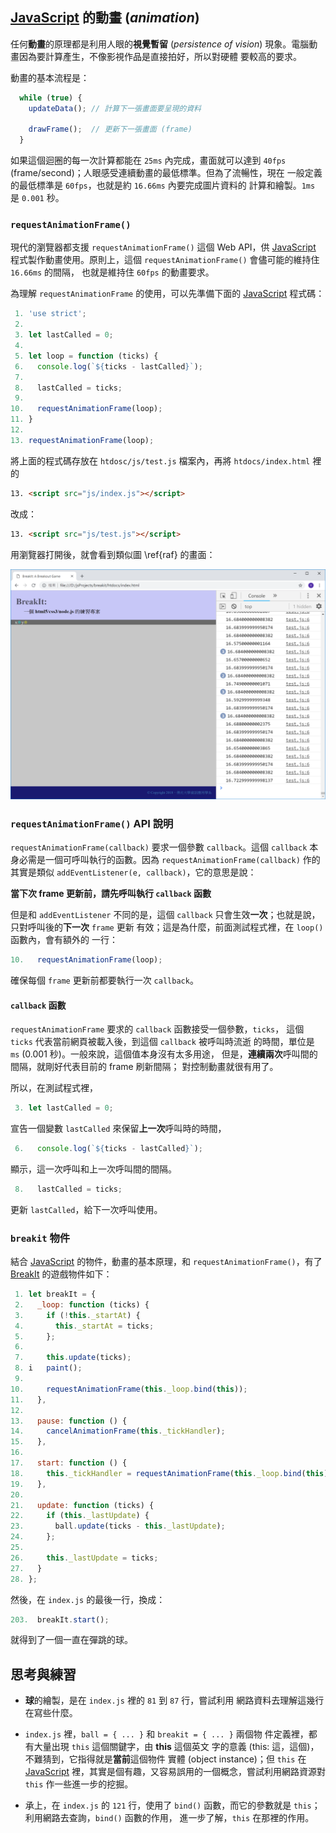 <!---
  @file       animation.md
  @author     Yiwei Chiao (ywchiao@gmail.com)
  @date       11/01/2018 created.
  @date       11/02/2018 last modified.
  @version    0.1.0
  @since      0.1.0
  @copyright  CC-BY, © 2018 Yiwei Chiao
-->

## [JavaScript][mdnJavaScript] 的**動畫** (*animation*)

  任何**動畫**的原理都是利用人眼的**視覺暫留** (*persistence of vision*)
  現象。電腦動畫因為要計算產生，不像影視作品是直接拍好，所以對硬體
  要較高的要求。

  動畫的基本流程是：

```JavaScript
  while (true) {
    updateData(); // 計算下一張畫面要呈現的資料

    drawFrame();  // 更新下一張畫面 (frame)
  }
```

  如果這個迴圈的每一次計算都能在 `25ms` 內完成，畫面就可以達到 `40fps`
   (frame/second)；人眼感受連續動畫的最低標準。但為了流暢性，現在
  一般定義的最低標準是 `60fps`，也就是約 `16.66ms` 內要完成圖片資料的
  計算和繪製。`1ms` 是 `0.001` 秒。

### `requestAnimationFrame()`

  現代的瀏覽器都支援 `requestAnimationFrame()` 這個 Web API，供
  [JavaScript][mdnJavaScript] 程式製作動畫使用。原則上，這個
  `requestAnimationFrame()` 會儘可能的維持住 `16.66ms` 的間隔，
  也就是維持住 `60fps` 的動畫要求。

  為理解 `requestAnimationFrame` 的使用，可以先準備下面的
  [JavaScript][mdnJavaScript] 程式碼：

```JavaScript
 1. 'use strict';
 2.
 3. let lastCalled = 0;
 4.
 5. let loop = function (ticks) {
 6.   console.log(`${ticks - lastCalled}`);
 7.
 8.   lastCalled = ticks;
 9.
10.   requestAnimationFrame(loop);
11. }
12.
13. requestAnimationFrame(loop);
```

  將上面的程式碼存放在 `htdosc/js/test.js` 檔案內，再將
  `htdocs/index.html` 裡的

```HTML
13. <script src="js/index.js"></script>
```

  改成：

```HTML
13. <script src="js/test.js"></script>
```

 用瀏覽器打開後，就會看到類似圖 \ref{raf} 的畫面：

  ![requestAnimationFrame() 測試\label{raf}](images/raf.png)

### `requestAnimationFrame()` API 說明

  `requestAnimationFrame(callback)` 要求一個參數 `callback`。這個
 `callback` 本身必需是一個可呼叫執行的函數。因為
 `requestAnimationFrame(callback)` 作的其實是類似
 `addEventListener(e, callback)`，它的意思是說：

 **當下次 frame 更新前，請先呼叫執行 `callback` 函數**

 但是和 `addEventListener` 不同的是，這個 `callback`
 只會生效**一次**；也就是說，只對呼叫後的**下一次** `frame` 更新
 有效；這是為什麼，前面測試程式裡，在 `loop()` 函數內，會有額外的
 一行：

```JavaScript
10.   requestAnimationFrame(loop);
```

 確保每個 `frame` 更新前都要執行一次 `callback`。

#### `callback` 函數

 `requestAnimationFrame` 要求的 `callback` 函數接受一個參數，`ticks`，
 這個 `ticks` 代表當前網頁被載入後，到這個 `callback` 被呼叫時流逝
 的時間，單位是 `ms` (0.001 秒)。一般來說，這個值本身沒有太多用途，
 但是，**連續兩次**呼叫間的間隔，就剛好代表目前的 frame 刷新間隔；
 對控制動畫就很有用了。

 所以，在測試程式裡，

```javascript
 3. let lastCalled = 0;
```

 宣告一個變數 `lastCalled` 來保留**上一次**呼叫時的時間，

```javascript
 6.   console.log(`${ticks - lastCalled}`);
```

 顯示，這一次呼叫和上一次呼叫間的間隔。

```javascript
 8.   lastCalled = ticks;
```

 更新 `lastCalled`，給下一次呼叫使用。

### `breakit` 物件

 結合 [JavaScript][mdnJavaScript] 的物件，動畫的基本原理，和
 `requestAnimationFrame()`，有了 [BreakIt][breakit] 的遊戲物件如下：

```JavaScript
 1. let breakIt = {
 2.   _loop: function (ticks) {
 3.     if (!this._startAt) {
 4.       this._startAt = ticks;
 5.     };
 6.
 7.     this.update(ticks);
 8. i   paint();
 9.
10.     requestAnimationFrame(this._loop.bind(this));
11.   },
12.
13.   pause: function () {
14.     cancelAnimationFrame(this._tickHandler);
15.   },
16.
17.   start: function () {
18.     this._tickHandler = requestAnimationFrame(this._loop.bind(this));
19.   },
20.
21.   update: function (ticks) {
22.     if (this._lastUpdate) {
23.       ball.update(ticks - this._lastUpdate);
24.     };
25.
26.     this._lastUpdate = ticks;
27.   }
28. };
```

  然後，在 `index.js` 的最後一行，換成：

```JavaScript
203.  breakIt.start();
```

  就得到了一個一直在彈跳的球。

## 思考與練習

  * **球**的繪製，是在 `index.js` 裡的 `81` 到 `87` 行，嘗試利用
   網路資料去理解這幾行在寫些什麼。

  * `index.js` 裡，`ball = { ... }` 和 `breakit = { ... }` 兩個物
   件定義裡，都有大量出現 `this` 這個關鍵字，由 **this** 這個英文
   字的意義 (this: 這，這個)，不難猜到，它指得就是**當前**這個物件
   實體 (object instance)；但 `this` 在 [JavaScript][mdnJavaScript]
   裡，其實是個有趣，又容易誤用的一個概念，嘗試利用網路資源對 `this`
   作一些進一步的挖掘。

  * 承上，在 `index.js` 的 `121` 行，使用了 `bind()`
   函數，而它的參數就是 `this`；利用網路去查詢，`bind()` 函數的作用，
   進一步了解，`this` 在那裡的作用。

[github]: https://github.com
[mdnCanvas2D]: https://developer.mozilla.org/en-US/docs/Web/API/CanvasRenderingContext2D
[mdnCSS]: https://developer.mozilla.org/en-US/docs/Web/CSS
[mdnDOM]: https://developer.mozilla.org/en-US/docs/Web/API/Document_Object_Model
[mdnHTML5]: https://developer.mozilla.org/en-US/docs/Web/Guide/HTML/HTML5
[mdnJavaScript]: https://developer.mozilla.org/zh-TW/docs/Web/JavaScript
[mdnSVG]: https://developer.mozilla.org/kab/docs/Web/SVG
[mdnWebGL]: https://developer.mozilla.org/en-US/docs/Web/API/WebGL_API
[breakit]: https://github.com/ywchiao/breakit.git

<!-- animation.md -->
